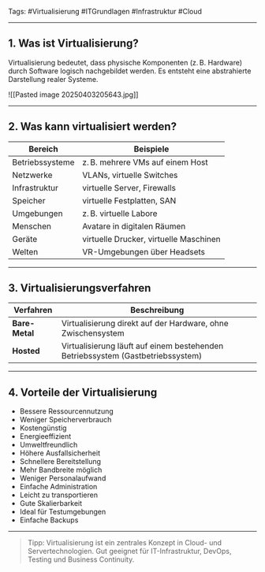  Tags: #Virtualisierung #ITGrundlagen #Infrastruktur #Cloud  

---
## 1. Was ist Virtualisierung?

Virtualisierung bedeutet, dass physische Komponenten (z. B. Hardware) durch Software logisch nachgebildet werden. Es entsteht eine abstrahierte Darstellung realer Systeme.

![[Pasted image 20250403205643.jpg]]

---
## 2. Was kann virtualisiert werden?

| Bereich | Beispiele |
|--------|-----------|
| Betriebssysteme | z. B. mehrere VMs auf einem Host |
| Netzwerke | VLANs, virtuelle Switches |
| Infrastruktur | virtuelle Server, Firewalls |
| Speicher | virtuelle Festplatten, SAN |
| Umgebungen | z. B. virtuelle Labore |
| Menschen | Avatare in digitalen Räumen |
| Geräte | virtuelle Drucker, virtuelle Maschinen |
| Welten | VR-Umgebungen über Headsets |

---
## 3. Virtualisierungsverfahren

| Verfahren | Beschreibung |
|----------|--------------|
| **Bare-Metal** | Virtualisierung direkt auf der Hardware, ohne Zwischensystem |
| **Hosted** | Virtualisierung läuft auf einem bestehenden Betriebssystem (Gastbetriebssystem) |

---
## 4. Vorteile der Virtualisierung

- Bessere Ressourcennutzung  
- Weniger Speicherverbrauch  
- Kostengünstig  
- Energieeffizient  
- Umweltfreundlich  
- Höhere Ausfallsicherheit  
- Schnellere Bereitstellung  
- Mehr Bandbreite möglich  
- Weniger Personalaufwand  
- Einfache Administration  
- Leicht zu transportieren  
- Gute Skalierbarkeit  
- Ideal für Testumgebungen  
- Einfache Backups  

---

> Tipp: Virtualisierung ist ein zentrales Konzept in Cloud- und Servertechnologien. Gut geeignet für IT-Infrastruktur, DevOps, Testing und Business Continuity.

